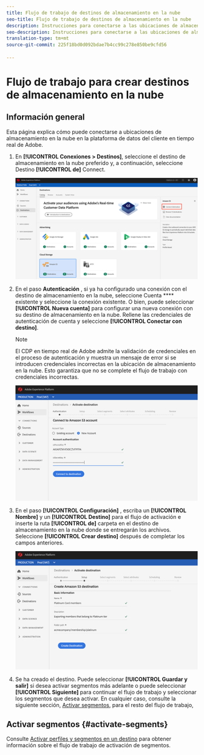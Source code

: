 ```yaml
---
title: Flujo de trabajo de destinos de almacenamiento en la nube
seo-title: Flujo de trabajo de destinos de almacenamiento en la nube
description: Instrucciones para conectarse a las ubicaciones de almacenamiento en la nube
seo-description: Instrucciones para conectarse a las ubicaciones de almacenamiento en la nube
translation-type: tm+mt
source-git-commit: 225f18bd0d092bdae7b4cc99c278e850be9cfd56

---
```



# Flujo de trabajo para crear destinos de almacenamiento en la nube

## Información general

Esta página explica cómo puede conectarse a ubicaciones de almacenamiento en la nube en la plataforma de datos del cliente en tiempo real de Adobe.

1. En **[!UICONTROL Conexiones > Destinos]**, seleccione el destino de almacenamiento en la nube preferido y, a continuación, seleccione Destino **[!UICONTROL de]** Connect.

   ![Conectar con destino de almacenamiento en la nube](/help/rtcdp/destinations/assets/connect-cloud-destination.png)

2. En el paso **Autenticación** , si ya ha configurado una conexión con el destino de almacenamiento en la nube, seleccione Cuenta **** existente y seleccione la conexión existente. O bien, puede seleccionar **[!UICONTROL Nueva cuenta]** para configurar una nueva conexión con su destino de almacenamiento en la nube. Rellene las credenciales de autenticación de cuenta y seleccione **[!UICONTROL Conectar con destino]**.

   >[!NOTE]
   >
   >El CDP en tiempo real de Adobe admite la validación de credenciales en el proceso de autenticación y muestra un mensaje de error si se introducen credenciales incorrectas en la ubicación de almacenamiento en la nube. Esto garantiza que no se complete el flujo de trabajo con credenciales incorrectas.

   ![Conectar con destino de almacenamiento en la nube: paso de autenticación](/help/rtcdp/destinations/assets/cloud-destinations-authentication-step.png)

3. En el paso **[!UICONTROL Configuración]** , escriba un **[!UICONTROL Nombre]** y un **[!UICONTROL Destino]** para el flujo de activación e inserte la ruta **[!UICONTROL de]** carpeta en el destino de almacenamiento en la nube donde se entregarán los archivos. Seleccione **[!UICONTROL Crear destino]** después de completar los campos anteriores.

   ![Conectar con destino de almacenamiento en la nube: paso de autenticación](/help/rtcdp/destinations/assets/cloud-destinations-setup-step.png)

4. Se ha creado el destino. Puede seleccionar **[!UICONTROL Guardar y salir]** si desea activar segmentos más adelante o puede seleccionar **[!UICONTROL Siguiente]** para continuar el flujo de trabajo y seleccionar los segmentos que desea activar. En cualquier caso, consulte la siguiente sección, [Activar segmentos](#activate-segments), para el resto del flujo de trabajo,

## Activar segmentos {#activate-segments}

Consulte [Activar perfiles y segmentos en un destino](/help/rtcdp/destinations/activate-destinations.md) para obtener información sobre el flujo de trabajo de activación de segmentos.